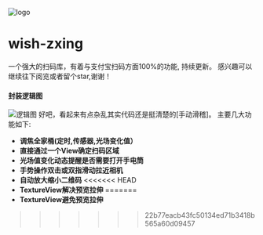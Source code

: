 ﻿![logo](https://github.com/ailiwean/wish-zxing/blob/master/img/156148478686838.png?raw=true)
#  wish-zxing
 一个强大的扫码库，有着与支付宝扫码方面100%的功能, 持续更新。  感兴趣可以继续往下阅览或者留个star,谢谢！
#### 封装逻辑图
![逻辑图](https://github.com/ailiwean/wish-zxing/blob/master/img/luoji.png?raw=true)
好吧，看起来有点杂乱其实代码还是挺清楚的[手动滑稽]。 主要几大功能如下:

 -  **调焦全家桶(定时,传感器,光场变化值）**
 - **直接通过一个View确定扫码区域**
 - **光场值变化动态提醒是否需要打开手电筒**
 -  **手势操作双击或双指滑动拉近相机**
 -  **自动放大缩小二维码**
<<<<<<< HEAD
 -  **TextureView解决预览拉伸**
=======
 -  **TextureView避免预览拉伸**
>>>>>>> 22b77eacb43fc50134ed71b3418b565a60d09457
